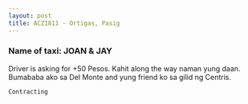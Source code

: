 ```yaml
---
layout: post
title: ACZ1811 - Ortigas, Pasig
---
```


### Name of taxi: JOAN & JAY

Driver is asking for +50 Pesos. Kahit along the way naman yung daan. Bumababa ako sa Del Monte and yung friend ko sa gilid ng Centris.

```Contracting```
